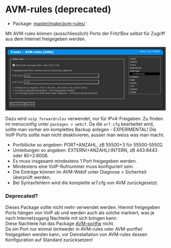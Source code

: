 # AVM-rules (deprecated)
 - Package: [master/make/avm-rules/](https://github.com/Freetz-NG/freetz-ng/tree/master/make/avm-rules/)

Mit AVM-rules können (ausschliesslich) Ports der Fritz!Box selbst für Zugriff aus dem Internet freigegeben werden.<br>
<br>
<a href='../screenshots/000-PKG_avm-rules.png'><img src='../screenshots/000-PKG_avm-rules_md.png'></a>
<br>

Dazu wird ```voip_forwardrules``` verwendet, nur für IPv4-Freigaben. Zu finden im menuconfig unter ```packages > webif```.
Da die ```ar7.cfg``` bearbeitet wird, sollte man vorher ein komplettes Backup anlegen - EXPERIMENTAL!
Die VoIP Ports sollte man nicht deaktivieren, ausser man weiss was man macht.

 * Portblöcke so angeben: PORT+ANZAHL, zB 55500+3 für 55500-55502.
 * Umleitungen so angeben: EXTERN(+ANZAHL):INTERN, zB 443:8443 oder 80+2:8008.
 * Es muss insgesamt mindestens 1 Port freigegeben werden.
 * Mindestens eine VoIP-Rufnummer muss konfiguriert sein.
 * Die Einträge können im AVM-Webif unter Diagnose > Sicherheit überprüft werden.
 * Bei Syntaxfehlern wird die komplette ar7.cfg von AVM zurückgesetzt.

### Deprecated?

Dieses Package sollte nicht mehr verwendet werden. Hiermit freigegeben Ports hängen von VoIP ab und
werden auch als solche markiert, was je nach Internetzugang Nachteile mit sich bringen kann.<br>
Diese Nachteile hat das Package [AVM-portfw](avm-portfw.md) nicht.<br>
Da ein Port nur einmal (entweder in AVM-rules oder AVM-portfw) freigegeben werden kann,
vor Deinstallation von AVM-rules dessen Konfiguration auf Standard zurücksetzen!

